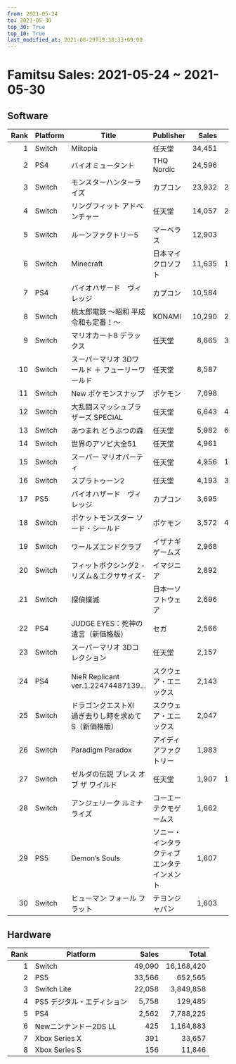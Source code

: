 ```yaml
---
from: 2021-05-24
to: 2021-05-30
top_30: True
top_10: True
last_modified_at: 2021-08-29T19:38:33+09:00
---
```

# Famitsu Sales: 2021-05-24 ~ 2021-05-30
## Software
| Rank | Platform | Title | Publisher | Sales | Total | Rate | New |
| -: | -- | -- | -- | -: | -: | -: | -- |
| 1 | Switch | Miitopia | 任天堂 | 34,451 | 107,176 | 40% |  |
| 2 | PS4 | バイオミュータント | THQ Nordic | 24,596 | 24,596 | 20% | **New** |
| 3 | Switch | モンスターハンターライズ | カプコン | 23,932 | 2,225,801 | 20% |  |
| 4 | Switch | リングフィット アドベンチャー | 任天堂 | 14,057 | 2,600,834 | 20% |  |
| 5 | Switch | ルーンファクトリー5 | マーベラス | 12,903 | 115,756 | 20% |  |
| 6 | Switch | Minecraft | 日本マイクロソフト | 11,635 | 1,971,879 | 20% |  |
| 7 | PS4 | バイオハザード　ヴィレッジ | カプコン | 10,584 | 173,132 | 20% |  |
| 8 | Switch | 桃太郎電鉄 〜昭和 平成 令和も定番！〜 | KONAMI | 10,290 | 2,202,018 | 20% |  |
| 9 | Switch | マリオカート8 デラックス | 任天堂 | 8,665 | 3,852,865 | 20% |  |
| 10 | Switch | スーパーマリオ 3Dワールド ＋ フューリーワールド | 任天堂 | 8,587 | 757,936 | 20% |  |
| 11 | Switch | New ポケモンスナップ | ポケモン | 7,698 | 229,443 | 40% |  |
| 12 | Switch | 大乱闘スマッシュブラザーズ SPECIAL | 任天堂 | 6,643 | 4,291,915 | 20% |  |
| 13 | Switch | あつまれ どうぶつの森 | 任天堂 | 5,982 | 6,784,128 | 20% |  |
| 14 | Switch | 世界のアソビ大全51 | 任天堂 | 4,961 | 715,510 | 20% |  |
| 15 | Switch | スーパー マリオパーティ | 任天堂 | 4,956 | 1,898,273 | 20% |  |
| 16 | Switch | スプラトゥーン2 | 任天堂 | 4,193 | 3,872,414 | 20% |  |
| 17 | PS5 | バイオハザード　ヴィレッジ | カプコン | 3,695 | 51,868 | 40% |  |
| 18 | Switch | ポケットモンスター ソード・シールド | ポケモン | 3,572 | 4,056,240 | 20% |  |
| 19 | Switch | ワールズエンドクラブ | イザナギゲームズ | 2,968 | 2,968 | 80% | **New** |
| 20 | Switch | フィットボクシング2 -リズム＆エクササイズ- | イマジニア | 2,892 | 104,597 | 20% |  |
| 21 | Switch | 探偵撲滅 | 日本一ソフトウェア | 2,696 | 2,696 | 60% | **New** |
| 22 | PS4 | JUDGE EYES：死神の遺言（新価格版） | セガ | 2,566 | 18,234 | 40% |  |
| 23 | Switch | スーパーマリオ 3Dコレクション | 任天堂 | 2,157 | 593,574 | 20% |  |
| 24 | PS4 | NieR Replicant ver.1.22474487139... | スクウェア・エニックス | 2,143 | 156,346 | 20% |  |
| 25 | Switch | ドラゴンクエストXI　過ぎ去りし時を求めて S（新価格版） | スクウェア・エニックス | 2,047 | 100,524 | 20% |  |
| 26 | Switch | Paradigm Paradox | アイディアファクトリー | 1,983 | 1,983 | 40% | **New** |
| 27 | Switch | ゼルダの伝説 ブレス オブ ザ ワイルド | 任天堂 | 1,907 | 1,820,114 | 20% |  |
| 28 | Switch | アンジェリーク ルミナライズ | コーエーテクモゲームス | 1,662 | 14,506 | 20% |  |
| 29 | PS5 | Demon’s Souls | ソニー・インタラクティブエンタテインメント | 1,607 | 51,796 | 20% |  |
| 30 | Switch | ヒューマン フォール フラット | テヨンジャパン | 1,603 | 151,508 | 20% |  |

## Hardware
| Rank | Platform | Sales | Total |
| -: | -- | -: | -: |
| 1 | Switch | 49,090 | 16,168,420 |
| 2 | PS5 | 33,566 | 652,565 |
| 3 | Switch Lite | 22,058 | 3,849,858 |
| 4 | PS5 デジタル・エディション | 5,758 | 129,485 |
| 5 | PS4 | 2,562 | 7,788,225 |
| 6 | Newニンテンドー2DS LL | 425 | 1,164,883 |
| 7 | Xbox Series X | 391 | 33,657 |
| 8 | Xbox Series S | 156 | 11,846 |